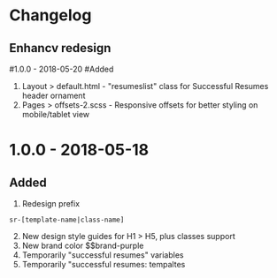 
# Changelog 
## Enhancv redesign

#1.0.0 - 2018-05-20
#Added 
1. Layout > default.html   - "resumeslist" class for Successful Resumes header ornament
2. Pages  > offsets-2.scss -  Responsive offsets for better styling on mobile/tablet view

# 1.0.0 - 2018-05-18
## Added 
1. Redesign prefix 
``` 
sr-[template-name|class-name]
```
2. New design style guides for H1 > H5, plus classes support 
3. New brand color $$brand-purple 
4. Temporarily "successful resumes" variables 
5. Temporarily "successful resumes: tempaltes 
